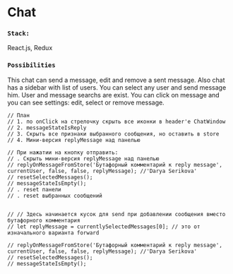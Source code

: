 # Chat


### `Stack:`
React.js, Redux

### `Possibilities`
This chat can send a message, edit and remove a sent message.
Also chat has a sidebar with list of users. You can select any user and send message him.
User and message searchs are exist.
You can click on message and you can see settings: edit, select or remove message.



    // План
    // 1. по onClick на стрелочку скрыть все иконки в header'е ChatWindow
    // 2. messageStateIsReply
    // 3. Скрыть все признаки выбранного сообщения, но оставить в store
    // 4. Мини-версия replyMessage над панелью

    // При нажатии на кнопку отправить:
    // . Скрыть мини-версия replyMessage над панелью
    // replyOnMessageFromStore('Бутафорный комментарий к reply message', currentUser, false, false, replyMessage); //'Darya Serikova'
    // resetSelectedMessages();
    // messageStateIsEmpty();
    // . reset панели
    // . reset выбранных сообщений

    
    // // Здесь начинается кусок для send при добавлении сообщения вместо бутафорного комментария
    // let replyMessage = currentlySelectedMessages[0]; // это от изначального варианта forward

    // replyOnMessageFromStore('Бутафорный комментарий к reply message', currentUser, false, false, replyMessage); //'Darya Serikova'
    // resetSelectedMessages();
    // messageStateIsEmpty();